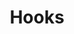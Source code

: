 ---
title: Hooks
description: Understand React hooks for state and lifecycle management in functional components.
---
